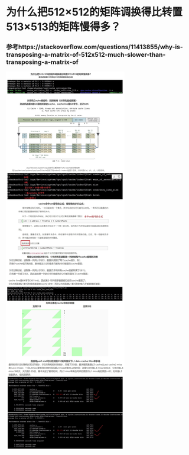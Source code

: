 #     为什么把512×512的矩阵调换得比转置513×513的矩阵慢得多？
### 参考https://stackoverflow.com/questions/11413855/why-is-transposing-a-matrix-of-512x512-much-slower-than-transposing-a-matrix-of

![image](https://github.com/wangshankun/memory_cache_test/blob/master/cache_collision/readme.jpg)
